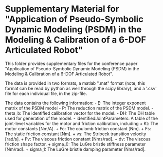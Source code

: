 # Supplementary Material for "Application of Pseudo-Symbolic Dynamic Modeling (PSDM) in the Modeling & Calibration of a 6-DOF Articulated Robot"

This folder provides supplementary files for the conference paper "Application of Pseudo-Symbolic Dynamic Modeling (PSDM) in the Modeling & Calibration of a 6-DOF Articulated Robot". 

The data is provided in two formats, a matlab ".mat" format (note, this format can be read by python as well through the scipy library), and a '.csv' file for each individual file, in the zip-file.

The data contains the following information:
	- E: The integer exponent matrix of the PSDM model
	- P: The reduction matrix of the PSDM model.
	- theta_b: The identified calibration vector for the model.
	- DH: The DH table used for generation of the model.
	- identifiedJointParameters: A table of the joint-level variables for the motor and friction calibration, including
		+ Kt: The motor constants [Nm/A].
		+ Fc: The coulomb friction constant [Nm].
		+ Fs: The static friction constant [Nm].
		+ vs: The Stribeck transition velocity [rad/s].
		+ Fv: The viscous friction constant [Nms/rad].
		+ dv: The viscous friction shape factor.
		+ sigma_0: The LuGre bristle stiffness parameter [Nm/rad].
		+ sigma_1: The LuGre bristle damping parameter [Nms/rad].